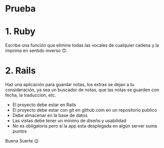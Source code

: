 # Prueba 

# 1. Ruby 
Escribe una función que elimine todas las vocales de cualquier cadena y la imprima en sentido inverso 🙃.

# 2. Rails 

Haz una aplicación para guardar notas, los extras se dejan a tu consideración, ya sea un buscador de notas, que las notas se guarden con fecha, la traducción, etc.

- El proyecto debe estar en Rails
- El proyecto debe estar con git en github.com en un repositorio publico
- Debe almacenar en la base de datos
- Las vistas debe tener un mínimo de diseño y usabilidad
- No es obligatoria pero si la app esta desplegada en algún server suma puntos

Buena Suerte 😉
